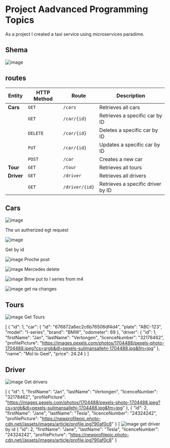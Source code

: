 
# Project Aadvanced Programming Topics

As a project I created a taxi service using microservices paradime.

## Shema

![image](https://github.com/user-attachments/assets/6bc8f141-649d-4983-b55a-fac40a8a83ee)

## routes

| **Entity** | **HTTP Method** | **Route**          | **Description**                |
|------------|-----------------|--------------------|--------------------------------|
| **Cars**   | `GET`           | `/cars`            | Retrieves all cars             |
|            | `GET`           | `/car/{id}`        | Retrieves a specific car by ID |
|            | `DELETE`        | `/car/{id}`        | Deletes a specific car by ID   |
|            | `PUT`           | `/car/{id}`        | Updates a specific car by ID   |
|            | `POST`          | `/car`             | Creates a new car              |
| **Tour**   | `GET`           | `/tour`            | Retrieves all tours            |
| **Driver** | `GET`           | `/driver`          | Retrieves all drivers          |
|            | `GET`           | `/driver/{id}`     | Retrieves a specific driver by ID | 

## Cars

![image](https://github.com/user-attachments/assets/845fee79-d5a8-4c9d-88fa-7bb08782e88d)

The un autherized egt request

![image](https://github.com/user-attachments/assets/1d72aac7-642e-44e6-be8d-3fd634f6c108)

Get by id

![image](https://github.com/user-attachments/assets/8ae1b4e8-82d0-4f15-9123-8da42738047c)
Proche post

![image](https://github.com/user-attachments/assets/83523d93-bf8f-493c-b821-6ee61de09add)
Mercedes delete

![image](https://github.com/user-attachments/assets/76f47bee-c2bb-4e7b-9cf7-d5e9d41d075b)
Bmw put to I series from m4

![image](https://github.com/user-attachments/assets/0d41ee42-57af-4484-a325-786f710a6dbe)
get na changes

## Tours

![image](https://github.com/user-attachments/assets/f9d1a6ec-80b9-4052-aa65-961ac9d85028)
Get Tours

[
    {
        "id": 1,
        "car": {
            "id": "676872a6ec2c6b76506df4d4",
            "plate": "ABC-123",
            "model": "I-series",
            "brand": "BMW",
            "odometer": 69
        },
        "driver": {
            "id": 1,
            "firstName": "Jan",
            "lastName": "Vertongen",
            "licenceNumber": "32178462",
            "profilePicture": "https://images.pexels.com/photos/1704488/pexels-photo-1704488.jpeg?cs=srgb&dl=pexels-sulimansallehi-1704488.jpg&fm=jpg"
        },
        "name": "Mol to Geel",
        "price": 24.24
    }
]

## Driver

![image](https://github.com/user-attachments/assets/d89060c9-785f-455b-bb84-7bea1702cf06)
Get drivers


[
    {
        "id": 1,
        "firstName": "Jan",
        "lastName": "Vertongen",
        "licenceNumber": "32178462",
        "profilePicture": "https://images.pexels.com/photos/1704488/pexels-photo-1704488.jpeg?cs=srgb&dl=pexels-sulimansallehi-1704488.jpg&fm=jpg"
    },
    {
        "id": 2,
        "firstName": "Jane",
        "lastName": "Tesla",
        "licenceNumber": "24324242",
        "profilePicture": "https://newprofilepic.photo-cdn.net//assets/images/article/profile.jpg?90af0c8"
    }
]
![image](https://github.com/user-attachments/assets/602c7f26-841a-4fa2-b7e6-0289d09fb1bf)
get driver by id
{
    "id": 2,
    "firstName": "Jane",
    "lastName": "Tesla",
    "licenceNumber": "24324242",
    "profilePicture": "https://newprofilepic.photo-cdn.net//assets/images/article/profile.jpg?90af0c8"
}

